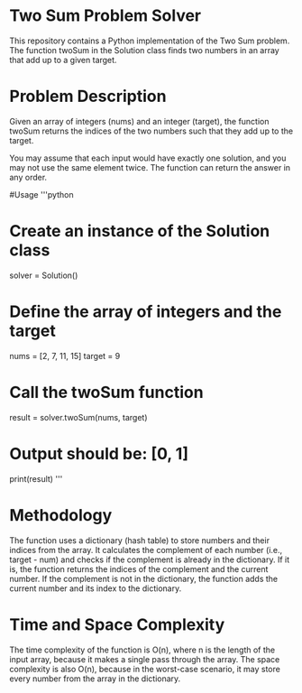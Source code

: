 # Two Sum Problem Solver
This repository contains a Python implementation of the Two Sum problem. The function twoSum in the Solution class finds two numbers in an array that add up to a given target.

# Problem Description
Given an array of integers (nums) and an integer (target), the function twoSum returns the indices of the two numbers such that they add up to the target.

You may assume that each input would have exactly one solution, and you may not use the same element twice. The function can return the answer in any order.

#Usage
'''python
# Create an instance of the Solution class
solver = Solution()

# Define the array of integers and the target
nums = [2, 7, 11, 15]
target = 9

# Call the twoSum function
result = solver.twoSum(nums, target)

# Output should be: [0, 1]
print(result)
'''

# Methodology
The function uses a dictionary (hash table) to store numbers and their indices from the array. It calculates the complement of each number (i.e., target - num) and checks if the complement is already in the dictionary. If it is, the function returns the indices of the complement and the current number. If the complement is not in the dictionary, the function adds the current number and its index to the dictionary.

# Time and Space Complexity
The time complexity of the function is O(n), where n is the length of the input array, because it makes a single pass through the array.
The space complexity is also O(n), because in the worst-case scenario, it may store every number from the array in the dictionary.
